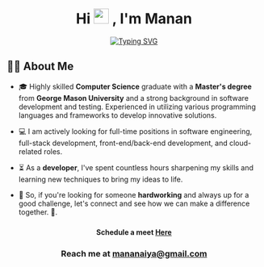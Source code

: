 ### <h1 align="center">Hi <img src="https://media.giphy.com/media/v1.Y2lkPTc5MGI3NjExMzI0ZjViMDA0ZmVjYzEwYTc3ZTk0OGRkMWNiMTk0YWZmYzYwMmFjYiZjdD1z/hvRJCLFzcasrR4ia7z/giphy.gif" width="30px"> ,  I'm Manan

<div align="center">

[![Typing SVG](https://readme-typing-svg.demolab.com?font=Fira+Code&pause=1000&center=true&vCenter=true&random=false&width=435&lines=Software+Engineer)](https://git.io/typing-svg)

</div>

 ## 🙋‍♂️ About Me

- 🎓 Highly skilled **Computer Science** graduate with a **Master's degree** from **George Mason University** and a strong background in software development and testing. Experienced in utilizing various programming languages and frameworks to develop innovative solutions.
 
- 💻 I am actively looking for full-time positions in software engineering, full-stack development, front-end/back-end development, and cloud-related roles.

- ⏳ As a **developer**, I've spent countless hours sharpening my skills and learning new techniques to bring my ideas to life.

- 💪 So, if you're looking for someone **hardworking** and always up for a good challenge, let's connect and see how we can make a difference together. 🤝.

 ##### <h4 align="center">Schedule a meet <a href="https://calendly.com/mananthakkar/">Here </a> </h4> 
 ##### <h3 align="center">Reach me at **mananaiya@gmail.com**</h3>

